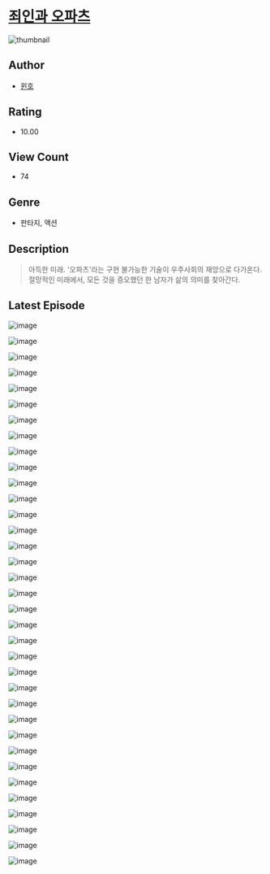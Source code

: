 # [죄인과 오파츠](https://comic.naver.com/bestChallenge/list?titleId=810310)
![thumbnail](https://image-comic.pstatic.net/user_contents_data/challenge_comic/2023/05/23/363588/upload_4051381912604272181_480x623.jpeg)

## Author
- [윈호](https://comic.naver.com/artistTitle?id=363588)

## Rating
- 10.00

## View Count
- 74

## Genre
- 판타지, 액션

## Description
> 아득한 미래. '오파츠'라는 구현 불가능한 기술이 우주사회의 재앙으로 다가온다. 절망적인 미래에서, 모든 것을 증오했던 한 남자가 삶의 의미를 찾아간다.


## Latest Episode
![image](https://image-comic.pstatic.net/user_contents_data/challenge_comic/2023/05/23/363588/upload_7076905854584632881.jpeg)

![image](https://image-comic.pstatic.net/user_contents_data/challenge_comic/2023/05/23/363588/upload_3546360824511685731.jpeg)

![image](https://image-comic.pstatic.net/user_contents_data/challenge_comic/2023/05/23/363588/upload_7364900746249713251.jpeg)

![image](https://image-comic.pstatic.net/user_contents_data/challenge_comic/2023/05/23/363588/upload_7220738472483775842.jpeg)

![image](https://image-comic.pstatic.net/user_contents_data/challenge_comic/2023/05/23/363588/upload_7293692177121818420.jpeg)

![image](https://image-comic.pstatic.net/user_contents_data/challenge_comic/2023/05/23/363588/upload_7149008318195971633.jpeg)

![image](https://image-comic.pstatic.net/user_contents_data/challenge_comic/2023/05/23/363588/upload_4122254249431413347.jpeg)

![image](https://image-comic.pstatic.net/user_contents_data/challenge_comic/2023/05/23/363588/upload_7233123191067403622.jpeg)

![image](https://image-comic.pstatic.net/user_contents_data/challenge_comic/2023/05/23/363588/upload_3760842578441954867.jpeg)

![image](https://image-comic.pstatic.net/user_contents_data/challenge_comic/2023/05/23/363588/upload_7306589250963793209.jpeg)

![image](https://image-comic.pstatic.net/user_contents_data/challenge_comic/2023/05/23/363588/upload_7293355508288795698.jpeg)

![image](https://image-comic.pstatic.net/user_contents_data/challenge_comic/2023/05/23/363588/upload_7161060104538120545.jpeg)

![image](https://image-comic.pstatic.net/user_contents_data/challenge_comic/2023/05/23/363588/upload_3846977014430393909.jpeg)

![image](https://image-comic.pstatic.net/user_contents_data/challenge_comic/2023/05/23/363588/upload_3832898850371350839.jpeg)

![image](https://image-comic.pstatic.net/user_contents_data/challenge_comic/2023/05/23/363588/upload_3690471626520093030.jpeg)

![image](https://image-comic.pstatic.net/user_contents_data/challenge_comic/2023/05/23/363588/upload_3473179326837633381.jpeg)

![image](https://image-comic.pstatic.net/user_contents_data/challenge_comic/2023/05/23/363588/upload_3473457507588124982.jpeg)

![image](https://image-comic.pstatic.net/user_contents_data/challenge_comic/2023/05/23/363588/upload_3906647707269478196.jpeg)

![image](https://image-comic.pstatic.net/user_contents_data/challenge_comic/2023/05/23/363588/upload_3702633136492471606.jpeg)

![image](https://image-comic.pstatic.net/user_contents_data/challenge_comic/2023/05/23/363588/upload_3558518145213358389.jpeg)

![image](https://image-comic.pstatic.net/user_contents_data/challenge_comic/2023/05/23/363588/upload_3760842360153781300.jpeg)

![image](https://image-comic.pstatic.net/user_contents_data/challenge_comic/2023/05/23/363588/upload_3474590001091862836.jpeg)

![image](https://image-comic.pstatic.net/user_contents_data/challenge_comic/2023/05/23/363588/upload_4051044365956703030.jpeg)

![image](https://image-comic.pstatic.net/user_contents_data/challenge_comic/2023/05/23/363588/upload_7004000541339628388.jpeg)

![image](https://image-comic.pstatic.net/user_contents_data/challenge_comic/2023/05/23/363588/upload_7292794975613760304.jpeg)

![image](https://image-comic.pstatic.net/user_contents_data/challenge_comic/2023/05/23/363588/upload_3834081920618554167.jpeg)

![image](https://image-comic.pstatic.net/user_contents_data/challenge_comic/2023/05/23/363588/upload_7005684795571319344.jpeg)

![image](https://image-comic.pstatic.net/user_contents_data/challenge_comic/2023/05/23/363588/upload_7363495772269471281.jpeg)

![image](https://image-comic.pstatic.net/user_contents_data/challenge_comic/2023/05/23/363588/upload_7147605574005699174.jpeg)

![image](https://image-comic.pstatic.net/user_contents_data/challenge_comic/2023/05/23/363588/upload_7148676498381627702.jpeg)

![image](https://image-comic.pstatic.net/user_contents_data/challenge_comic/2023/05/23/363588/upload_3630526033560625460.jpeg)

![image](https://image-comic.pstatic.net/user_contents_data/challenge_comic/2023/05/23/363588/upload_7075830321856589881.jpeg)

![image](https://image-comic.pstatic.net/user_contents_data/challenge_comic/2023/05/23/363588/upload_3918807201995700529.jpeg)

![image](https://image-comic.pstatic.net/user_contents_data/challenge_comic/2023/05/23/363588/upload_3905526210458890553.jpeg)

![image](https://image-comic.pstatic.net/user_contents_data/challenge_comic/2023/05/23/363588/upload_3691037686177805411.jpeg)
